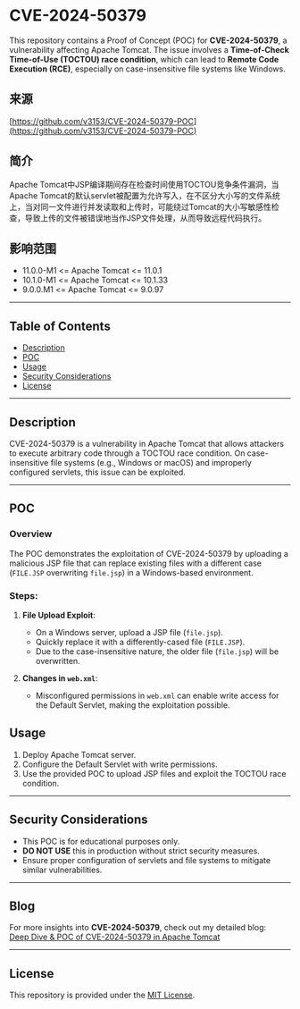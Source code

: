 # CVE-2024-50379

This repository contains a Proof of Concept (POC) for **CVE-2024-50379**, a vulnerability affecting Apache Tomcat. The issue involves a **Time-of-Check Time-of-Use (TOCTOU) race condition**, which can lead to **Remote Code Execution (RCE)**, especially on case-insensitive file systems like Windows.

## 来源

[https://github.com/v3153/CVE-2024-50379-POC](https://github.com/v3153/CVE-2024-50379-POC)

## 简介

Apache Tomcat中JSP编译期间存在检查时间使用TOCTOU竞争条件漏洞，当Apache Tomcat的默认servlet被配置为允许写入，在不区分大小写的文件系统上，当对同一文件进行并发读取和上传时，可能绕过Tomcat的大小写敏感性检查，导致上传的文件被错误地当作JSP文件处理，从而导致远程代码执行。

## 影响范围

-   11.0.0-M1 <= Apache Tomcat <= 11.0.1
-   10.1.0-M1 <= Apache Tomcat <= 10.1.33
-   9.0.0.M1 <= Apache Tomcat <= 9.0.97

---

## Table of Contents

- [Description](#description)
- [POC](#poc)
- [Usage](#usage)
- [Security Considerations](#security-considerations)
- [License](#license)

---

## Description

CVE-2024-50379 is a vulnerability in Apache Tomcat that allows attackers to execute arbitrary code through a TOCTOU race condition. On case-insensitive file systems (e.g., Windows or macOS) and improperly configured servlets, this issue can be exploited.

---

## POC

### Overview

The POC demonstrates the exploitation of CVE-2024-50379 by uploading a malicious JSP file that can replace existing files with a different case (`FILE.JSP` overwriting `file.jsp`) in a Windows-based environment.

### Steps:

1. **File Upload Exploit**:
    - On a Windows server, upload a JSP file (`file.jsp`).
    - Quickly replace it with a differently-cased file (`FILE.JSP`).
    - Due to the case-insensitive nature, the older file (`file.jsp`) will be overwritten.

2. **Changes in `web.xml`**:
    - Misconfigured permissions in `web.xml` can enable write access for the Default Servlet, making the exploitation possible.


## Usage

1. Deploy Apache Tomcat server.
2. Configure the Default Servlet with write permissions.
3. Use the provided POC to upload JSP files and exploit the TOCTOU race condition.

---

## Security Considerations

- This POC is for educational purposes only.
- **DO NOT USE** this in production without strict security measures.
- Ensure proper configuration of servlets and file systems to mitigate similar vulnerabilities.

---

## Blog

For more insights into **CVE-2024-50379**, check out my detailed blog:  
[Deep Dive & POC of CVE-2024-50379 in Apache Tomcat](https://medium.com/@patelvidhi4288/deep-dive-poc-of-cve-2024-50379-exploiting-tomcat-vulnerabilities-9-8-severity-694b1a65c4bd)

---

## License

This repository is provided under the [MIT License](LICENSE).
